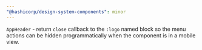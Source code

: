 ```yaml
---
"@hashicorp/design-system-components": minor
---
```


`AppHeader` - return `close` callback to the `:logo` named block so the menu actions can be hidden programmatically when the component is in a mobile view.
